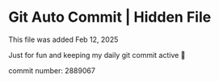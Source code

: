 # Git Auto Commit | Hidden File

This file was added Feb 12, 2025

Just for fun and keeping my daily git commit active 🤪

commit number: 2889067
